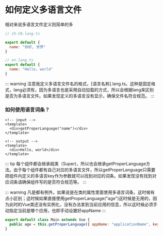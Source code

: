 # 如何定义多语言文件

相对来说多语言文件定义则简单的多

```js
// zh-CN.lang.ts

export default {
  name: "你好, 世界" 
}

// en.lang.ts
export default {
  name: "Hello, world"
}
```

::: warning
注意我定义多语言文件名的格式，[语言名称].lang.ts。这种是固定格式，lang必须有，因为多语言也是采用自动加载的方式，所以会根据lang来区别是否为多语言文件。如果发现定义的多语言没有显示，确保文件名符合规范。
:::

### 如何使用语言词条？

```vue
<!-- input -->
<template>
  <div>getProperLanguage("name")</div>
</template>

<!-- output -->
<template>
  <div>Hello, world</div>
</template>
```

::: tip
每个组件都会继承超类（Super)，所以也会继承getProperLanguage方法。由于每个组件都有自己对应的多语言文件，所以getProperLanguage只需要把组件内定义的多语言key作为参数就可以找到对应的词条。如果发现没有找到对应词条请确保组件写的是否符合规范等。
:::

::: warning
凡是都有例外，如果说是在类的属性里面使用多语言词条，这时候有点小区别；这时候如果直接使用getProperLanguage("age")这时候是无用的，因为此时的Vue类还没有实例化，没有办法拿到当前应用的信息，所以这时候必须手动指定当前是哪个应用，也即手动设置好appName
:::


```js
export default class Main extends Vue {
  public age = this.getProperLanguage({ appName: "applicationName", key: "age" })
}
```
